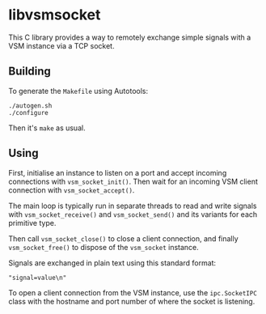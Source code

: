 # libvsmsocket

This C library provides a way to remotely exchange simple signals with a VSM
instance via a TCP socket.

## Building

To generate the `Makefile` using Autotools:

```
./autogen.sh
./configure
```

Then it's `make` as usual.

## Using

First, initialise an instance to listen on a port and accept incoming
connections with `vsm_socket_init()`.  Then wait for an incoming VSM client
connection with `vsm_socket_accept()`.

The main loop is typically run in separate threads to read and write signals
with `vsm_socket_receive()` and `vsm_socket_send()` and its variants for each
primitive type.

Then call `vsm_socket_close()` to close a client connection, and finally
`vsm_socket_free()` to dispose of the `vsm_socket` instance.

Signals are exchanged in plain text using this standard format:

```
"signal=value\n"
```

To open a client connection from the VSM instance, use the `ipc.SocketIPC`
class with the hostname and port number of where the socket is listening.
